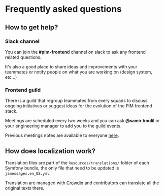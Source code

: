 # Frequently asked questions

## How to get help?

### Slack channel

You can join the **#pim-frontend** channel on slack to ask any frontend related questions.

It's also a good place to share ideas and improvements with your teammates or notify people on what you are working on (design system, etc...)

### Frontend guild

There is a guild that regroup teammates from every squads to discuss ongoing initiatives or suggest ideas for the evolution of the PIM frontend stack.

Meetings are scheduled every two weeks and you can ask **@samir.boulil** or your engineering manager to add you to the guild events.

Previous meetings notes are available to everyone [here](https://www.notion.so/akeneo/b9f094e2f6ce442389426a0b70cee812).

## How does localization work?

Translation files are part of the `Resources/translations/` folder of each Symfony bundle, the only file that need to be updated is `jsmessages.en_US.yml`.

Translation are managed with [Crowdin](https://crowdin.com/) and contributors can translate all the original texts there.
